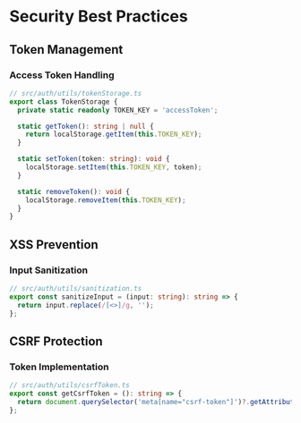 # Security Best Practices

## Token Management

### Access Token Handling

```typescript
// src/auth/utils/tokenStorage.ts
export class TokenStorage {
  private static readonly TOKEN_KEY = 'accessToken';

  static getToken(): string | null {
    return localStorage.getItem(this.TOKEN_KEY);
  }

  static setToken(token: string): void {
    localStorage.setItem(this.TOKEN_KEY, token);
  }

  static removeToken(): void {
    localStorage.removeItem(this.TOKEN_KEY);
  }
}
```

## XSS Prevention

### Input Sanitization

```typescript
// src/auth/utils/sanitization.ts
export const sanitizeInput = (input: string): string => {
  return input.replace(/[<>]/g, '');
};
```

## CSRF Protection

### Token Implementation

```typescript
// src/auth/utils/csrfToken.ts
export const getCsrfToken = (): string => {
  return document.querySelector('meta[name="csrf-token"]')?.getAttribute('content') || '';
};
```
